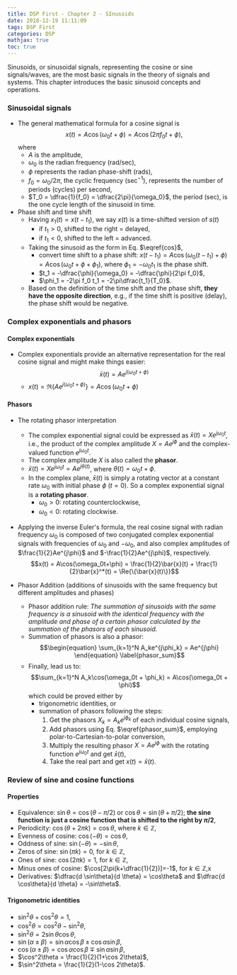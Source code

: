 ```yaml
---
title: DSP First - Chapter 2 - SInusoids
date: 2018-12-19 11:11:09
tags: DSP First
categories: DSP
mathjax: true
toc: true
---
```


Sinusoids, or sinusoidal signals, representing the cosine or sine signals/waves, are the most basic signals in the theory of signals and systems. This chapter introduces the basic sinusoid concepts and operations.

<!--more-->

### Sinusoidal signals
- The general mathematical formula for a cosine signal is
   $$\begin{equation}
   x(t) = A\cos(\omega_0 t + \phi) = A\cos(2\pi f_0 t + \phi),
   \end{equation}\label{cos}$$
   where 
   - $A$ is the amplitude,
   - $\omega_0$ is the radian frequency (rad/sec),
   - $\phi$ represents the radian phase-shift (rads),
   - $f_0 = \omega_0/2\pi$, the cyclic frequency (sec$^{-1}$), represents the number of periods (cycles) per second,
   - $T_0 = \dfrac{1}{f_0} = \dfrac{2\pi}{\omega_0}$, the period (sec), is the one cycle length of the sinusoid in time.
- Phase shift and time shift
  - Having $x_1(t) = x(t-t_1)$, we say $x(t)$ is a time-shifted version of $s(t)$
    - if $t_1 > 0$, shifted to the right = delayed,
    - if $t_1 < 0$, shifted to the left  = advanced.
  - Taking the sinusoid as the form in Eq. $\eqref{cos}$,
    - convert time shift to a phase shift: $x(t-t_1) = A\cos(\omega_0(t-t_1)+\phi) = A\cos(\omega_0t+\phi+\phi_1)$, where $\phi_1 = -\omega_0t_1$ is the phase shift.
	- $t_1 = -\dfrac{\phi}{\omega_0} = -\dfrac{\phi}{2\pi f_0}$,
	- $\phi_1 = -2\pi f_0 t_1 = -2\pi\dfrac{t_1}{T_0}$.
  - Based on the definition of the time shift and the phase shift, **they have the opposite direction**, e.g., if the time shift is positive (delay), the phase shift would be negative.

### Complex exponentials and phasors
#### Complex exponentials
- Complex exponentials provide an alternative representation for the real cosine signal and might make things easier:
  $$\begin{equation}
  \bar{x}(t) = Ae^{j(\omega_0t + \phi)}
  \end{equation} \label{complex} $$
  - $x(t) = \Re{\{Ae^{j(\omega_0t+\phi)}\}} = A\cos(\omega_0t+\phi)$
  
#### Phasors
- The rotating phasor interpretation
  - The complex exponential signal could be expressed as $\bar{x}(t)=Xe^{j\omega_0t}$, i.e., the product of the complex amplitude $X=Ae^{j\phi}$ and the complex-valued function $e^{j\omega_0t}$.
  - The complex amplitude $X$ is also called the **phasor**.
  - $\bar{x}(t)=Xe^{j\omega_0t}=Ae^{j\theta(t)}$, where $\theta(t) = \omega_0t + \phi$.
  - In the complex plane, $\bar{x}(t)$ is simply a rotating vector at a constant rate $\omega_0$ with initial phase $\phi$ ($t=0$). So a complex exponential signal is a **rotating phasor**.
    - $\omega_0 > 0$: rotating counterclockwise,
	- $\omega_0 < 0$: rotating clockwise.
- Applying the inverse Euler's formula, the real cosine signal with radian frequency $\omega_0$ is composed of two conjugated complex exponential signals with frequencies of $\omega_0$ and $-\omega_0$, and also complex amplitudes of $\frac{1}{2}Ae^{j\phi}$ and $-\frac{1}{2}Ae^{j\phi}$, respectively.
  $$x(t) = A\cos(\omega_0t+\phi) = \frac{1}{2}\bar{x}(t) + \frac{1}{2}\bar{x}^*(t) = \Re{\{\bar{x}(t)\}}$$

- Phasor Addition (additions of sinusoids with the same frequency but different amplitudes and phases)
  - Phasor addition rule: *The summation of sinusoids with the same frequency is a sinusoid with the identical frequency with the amplitude and phase of a certain phasor calculated by the summation of the phasors of each sinusoid.*
  - Summation of phasors is also a phasor: 
    $$\begin{equation}
	  \sum_{k=1}^N A_ke^{j\phi_k} = Ae^{j\phi}
	  \end{equation} \label{phasor_sum}$$
  - Finally, lead us to: $$\sum_{k=1}^N A_k\cos(\omega_0t + \phi_k) = A\cos(\omega_0t + \phi)$$
    which could be proved either by
    - trigonometric identities, or
	- summation of phasors following the steps:
	  1. Get the phasors $X_k = A_ke^{j\phi_k}$ of each individual cosine signals,
	  2. Add phasors using Eq. $\eqref{phasor_sum}$, employing polar-to-Cartesian-to-polar conversion,
	  3. Multiply the resulting phasor $X=Ae^{j\phi}$ with the rotating function $e^{j\omega_0t}$ and get $\bar{x}(t)$,
	  4. Take the real part and get $x(t) = \bar{x}(t)$.



### Review of sine and cosine functions
#### Properties
- Equivalence: $\sin\theta = \cos(\theta-\pi/2)$ or $\cos\theta=\sin(\theta+\pi/2)$; **the sine function is just a cosine function that is shifted to the right by $\pi/2$**,
- Periodicity: $\cos(\theta + 2\pi k) = \cos\theta$, where $k\in \mathbb{Z}$,
- Evenness of cosine: $\cos(-\theta) = \cos\theta$,
- Oddness of sine: $\sin(-\theta) = -\sin\theta$,
- Zeros of sine: $\sin(\pi k) = 0$, for $k\in\mathbb{Z}$,
- Ones of sine: $\cos(2\pi k) = 1$, for $k\in\mathbb{Z}$,
- Minus ones of cosine: $\cos[2\pi(k+\dfrac{1}{2})]=-1$, for $k\in\mathbb{Z}$,x
- Derivatives: $\dfrac{d \sin\theta}{d \theta} = \cos\theta$ and $\dfrac{d \cos\theta}{d \theta} = -\sin\theta$.

#### Trigonometric identities
- $\sin^2\theta + \cos^2\theta = 1$,
- $\cos^2\theta = \cos^2\theta - \sin^2\theta$,
- $\sin^2\theta = 2\sin\theta\cos\theta$,
- $\sin(\alpha\pm\beta) = \sin\alpha\cos\beta \pm \cos\alpha\sin\beta$,
- $\cos(\alpha\pm\beta) = \cos\alpha\cos\beta \mp \sin\alpha\sin\beta$,
- $\cos^2\theta = \frac{1}{2}(1+\cos 2\theta)$,
- $\sin^2\theta = \frac{1}{2}(1-\cos 2\theta)$.
